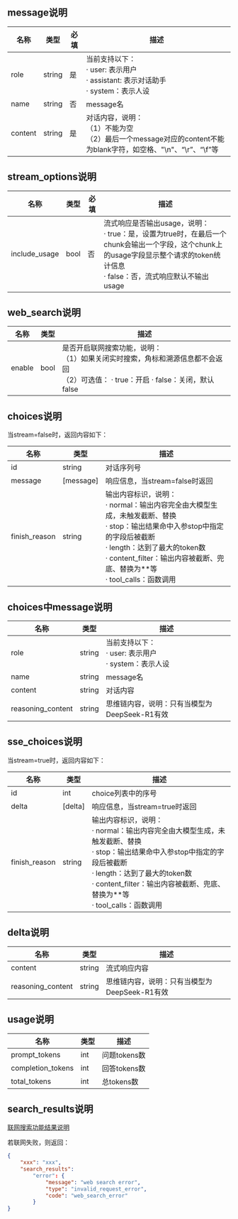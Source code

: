 ## message说明
| 名称 | 类型 | 必填 | 描述 |
| --- | --- | --- | --- |
| role | string | 是 | 当前支持以下：   <br/>· user: 表示用户   <br/>· assistant: 表示对话助手   <br/>· system：表示人设 |
| name | string | 否 | message名 |
| content | string | 是 | 对话内容，说明：   <br/>（1）不能为空   <br/>（2）最后一个message对应的content不能为blank字符，如空格、"\n"、“\r”、“\f”等 |


## stream_options说明
| 名称 | 类型 | 必填 | 描述 |
| --- | --- | --- | --- |
| include_usage | bool | 否 | 流式响应是否输出usage，说明：   <br/>· true：是，设置为true时，在最后一个chunk会输出一个字段，这个chunk上的usage字段显示整个请求的token统计信息   <br/>· false：否，流式响应默认不输出usage |


## web_search说明
| 名称 | 类型 | 描述 |
| --- | --- | --- |
| enable | bool | 是否开启联网搜索功能，说明：   <br/>（1）如果关闭实时搜索，角标和溯源信息都不会返回   <br/>（2）可选值：   · true：开启   · false：关闭，默认false |


## choices说明
当stream=false时，返回内容如下：

| 名称 | 类型 | 描述 |
| --- | --- | --- |
| id | string | 对话序列号 |
| message | [message] | 响应信息，当stream=false时返回 |
| finish_reason | string | 输出内容标识，说明：   <br/>· normal：输出内容完全由大模型生成，未触发截断、替换   <br/>· stop：输出结果命中入参stop中指定的字段后被截断   <br/>· length：达到了最大的token数   <br/>· content_filter：输出内容被截断、兜底、替换为**等   <br/>· tool_calls：函数调用 |


## choices中message说明
| 名称 | 类型 | 描述 |
| --- | --- | --- |
| role | string | 当前支持以下：   <br/>· user: 表示用户   <br/>· system：表示人设 |
| name | string | message名 |
| content | string | 对话内容 |
| reasoning_content | string | 思维链内容，说明：只有当模型为DeepSeek-R1有效 |


## sse_choices说明
当stream=true时，返回内容如下：

| 名称 | 类型 | 描述 |
| --- | --- | --- |
| id | int | choice列表中的序号 |
| delta | [delta] | 响应信息，当stream=true时返回 |
| finish_reason | string | 输出内容标识，说明：   <br/>· normal：输出内容完全由大模型生成，未触发截断、替换   <br/>· stop：输出结果命中入参stop中指定的字段后被截断   <br/>· length：达到了最大的token数   <br/>· content_filter：输出内容被截断、兜底、替换为**等   <br/>· tool_calls：函数调用 |

## delta说明
| 名称 | 类型 | 描述 |
| --- | --- | --- |
| content | string | 流式响应内容 |
| reasoning_content | string | 思维链内容，说明：只有当模型为DeepSeek-R1有效 |


## usage说明
| 名称 | 类型 | 描述 |
| --- | --- | --- |
| prompt_tokens | int | 问题tokens数 |
| completion_tokens | int | 回答tokens数 |
| total_tokens | int | 总tokens数 |


## search_results说明
[联网搜索功能结果说明](https://aq6ky2b8nql.feishu.cn/wiki/RXEOw02rFiwzGSkd9mUcqoeAnNK)

若联网失败，则返回：
```json
{
    "xxx": "xxx",
    "search_results": 
        "error": {
            "message": "web search error",
            "type": "invalid_request_error",
            "code": "web_search_error"
        }
}
```

